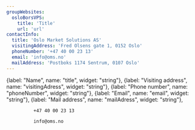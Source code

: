 ```yaml
---
groupWebsites:
  osloBorsVPS:
    title: 'Title'
    url: 'url'
contactInfo:
  title: 'Oslo Market Solutions AS'
  visitingAddress: 'Fred Olsens gate 1, 0152 Oslo'
  phoneNumber: '+47 40 00 23 13'
  email: 'info@oms.no'
  mailAddress: 'Postboks 1174 Sentrum, 0107 Oslo'
---
```


{label: "Name", name: "title", widget: "string"},
{label: "Visiting address", name: "visitingAdress", widget: "string"},
{label: "Phone number", name: "phoneNumber", widget: "string"},
{label: "Email", name: "email", widget: "string"},
{label: "Mail address", name: "mailAdress", widget: "string"},

              +47 40 00 23 13

              info@oms.no
